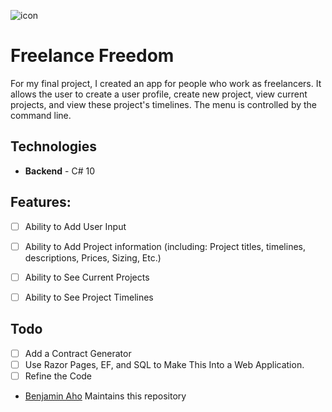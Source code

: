 ![icon](https://user-images.githubusercontent.com/97265527/169731982-b2f7349d-6430-404f-804c-48b1632be474.png)

# Freelance Freedom

For my final project, I created an app for people who work as freelancers. It allows the user to create a user profile, create new project, view current projects, and view these project's timelines. The menu is controlled by the command line.

## Technologies
- **Backend** - C# 10 

## Features:
- [ ] Ability to Add User Input
- [ ] Ability to Add Project information (including: Project titles, timelines, descriptions, Prices, Sizing, Etc.)
- [ ] Ability to See Current Projects
- [ ] Ability to See Project Timelines


## Todo
- [ ] Add a Contract Generator
- [ ] Use Razor Pages, EF, and SQL to Make This Into a Web Application.
- [ ] Refine the Code

* <a href="mailto:Benjamin.aho27@gmail.com" title="FreelanceFreedom">Benjamin Aho</a> Maintains this repository
